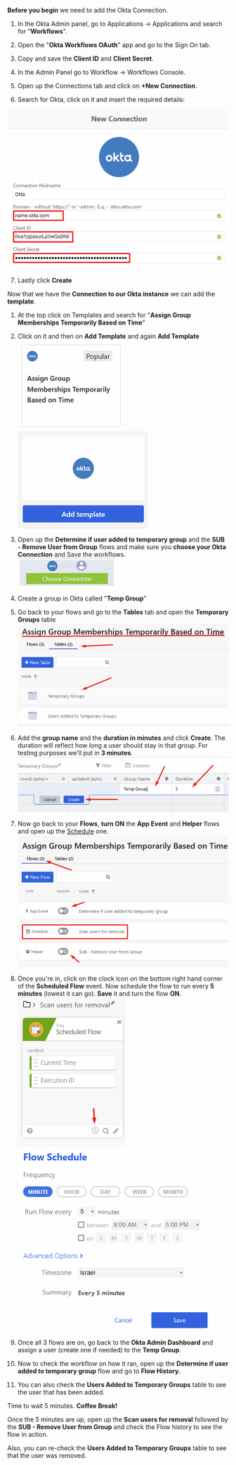 **Before you begin** we need to add the Okta Connection.

1.  In the Okta Admin panel, go to Applications -\> Applications and
   search for "**Workflows**".

2.  Open the "**Okta Workflows OAuth**" app and go to the Sign On tab.

3.  Copy and save the **Client ID** and **Client Secret**.

4.  In the Admin Panel go to Workflow -\> Workflows Console.

5.  Open up the Connections tab and click on **+New Connection**.

6.  Search for Okta, click on it and insert the required details:

![](images/Workflows_2/image7-25.png)

7.  Lastly click **Create**

Now that we have the **Connection to our Okta instance** we can add
the **template**.

1.  At the top click on Templates and search for "**Assign Group
    Memberships Temporarily Based on Time**"

2.  Click on it and then on **Add Template** and again **Add Template**\
![](images/Workflows_2/image2-27.png) ![](images/Workflows_2/image8-28.png)

3.  Open up the **Determine if user added to temporary group** and the
    **SUB - Remove User from Group** flows and make sure you **choose
    your Okta Connection** and Save the workflows.\
   ![](images/Workflows_2/image3-30.png)

4.  Create a group in Okta called "**Temp Group**"

5.  Go back to your flows and go to the **Tables** tab and open the
    **Temporary Groups** table\
   ![](images/Workflows_2/image5-31.png)

6.  Add the **group name** and the **duration in minutes** and click
    **Create**. The duration will reflect how long a user should stay
    in that group. For testing purposes we'll put in **3
    minutes**.
  ![](images/Workflows_2/image9-33.png)

7.  Now go back to your **Flows**, **turn ON** the **App
   Event** and **Helper** flows and open up the
    <ins>Schedule</ins> one.\
   ![](images/Workflows_2/image6-35.png)

8.  Once you\'re in, click on the clock icon on the bottom right hand
    corner of the **Scheduled Flow** event. Now schedule the flow to
    run every **5 minutes** (lowest it can go). **Save** it and turn
    the flow **ON**.\
   ![](images/Workflows_2/image1-37.png)    ![](images/Workflows_2/image4-39.png)

9.  Once all 3 flows are on, go back to the **Okta Admin Dashboard** and
    assign a user (create one if needed) to the **Temp Group**.

10. Now to check the workflow on how it ran, open up the **Determine if
    user added to temporary group** flow and go to **Flow History.**

11. You can also check the **Users Added to Temporary Groups** table to
    see the user that has been added.

Time to wait 5 minutes. **Coffee Break!**

Once the 5 minutes are up, open up the **Scan users for removal**
followed by the **SUB - Remove User from Group** and check the Flow
history to see the flow in action.

Also, you can re-check the **Users Added to Temporary Groups** table to
see that the user was removed.
